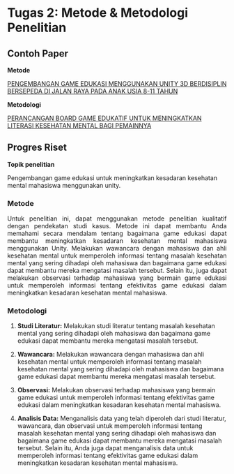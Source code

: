 # Tugas 2: Metode & Metodologi Penelitian

## Contoh Paper

**Metode**

[PENGEMBANGAN GAME EDUKASI MENGGUNAKAN UNITY 3D BERDISIPLIN BERSEPEDA DI JALAN RAYA PADA ANAK USIA 8-11 TAHUN](https://core.ac.uk/download/pdf/78033201.pdf)

**Metodologi**

[PERANCANGAN BOARD GAME EDUKATIF UNTUK MENINGKATKAN LITERASI KESEHATAN MENTAL BAGI PEMAINNYA](https://ojs.uph.edu/index.php/KOMA-DKV/article/download/3065/pdf)

## Progres Riset

**Topik penelitian**

Pengembangan game edukasi untuk meningkatkan kesadaran kesehatan mental mahasiswa menggunakan unity.

### Metode

<div style='text-align: justify;'>
Untuk penelitian ini, dapat menggunakan metode penelitian kualitatif dengan pendekatan studi kasus. Metode ini dapat membantu Anda memahami secara mendalam tentang bagaimana game edukasi dapat membantu meningkatkan kesadaran kesehatan mental mahasiswa menggunakan Unity. Melakukan wawancara dengan mahasiswa dan ahli kesehatan mental untuk memperoleh informasi tentang masalah kesehatan mental yang sering dihadapi oleh mahasiswa dan bagaimana game edukasi dapat membantu mereka mengatasi masalah tersebut. Selain itu, juga dapat melakukan observasi terhadap mahasiswa yang bermain game edukasi untuk memperoleh informasi tentang efektivitas game edukasi dalam meningkatkan kesadaran kesehatan mental mahasiswa.
</div>

### Metodologi

1. **Studi Literatur:** Melakukan studi literatur tentang masalah kesehatan mental yang sering dihadapi oleh mahasiswa dan bagaimana game edukasi dapat membantu mereka mengatasi masalah tersebut.

2. **Wawancara:** Melakukan wawancara dengan mahasiswa dan ahli kesehatan mental untuk memperoleh informasi tentang masalah kesehatan mental yang sering dihadapi oleh mahasiswa dan bagaimana game edukasi dapat membantu mereka mengatasi masalah tersebut.

3. **Observasi:** Melakukan observasi terhadap mahasiswa yang bermain game edukasi untuk memperoleh informasi tentang efektivitas game edukasi dalam meningkatkan kesadaran kesehatan mental mahasiswa.

4. **Analisis Data:** Menganalisis data yang telah diperoleh dari studi literatur, wawancara, dan observasi untuk memperoleh informasi tentang masalah kesehatan mental yang sering dihadapi oleh mahasiswa dan bagaimana game edukasi dapat membantu mereka mengatasi masalah tersebut. Selain itu, Anda juga dapat menganalisis data untuk memperoleh informasi tentang efektivitas game edukasi dalam meningkatkan kesadaran kesehatan mental mahasiswa.
